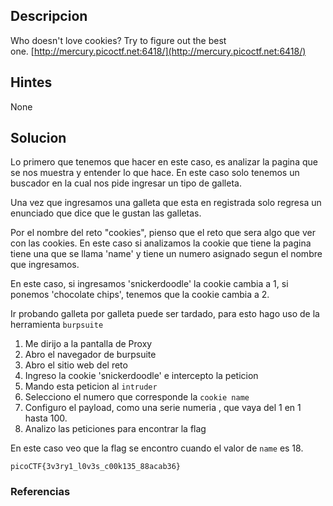 
## Descripcion

Who doesn't love cookies? Try to figure out the best one. [http://mercury.picoctf.net:6418/](http://mercury.picoctf.net:6418/)

## Hintes
None

## Solucion

Lo primero que tenemos que hacer en este caso, es analizar la pagina que se nos muestra y entender lo que hace.
En este caso solo tenemos un buscador en la cual nos pide ingresar un tipo de galleta. 

Una vez que ingresamos una galleta que esta en registrada solo regresa un enunciado que dice que le gustan las galletas.

Por el nombre del reto "cookies", pienso que el reto que sera algo que ver con las cookies. En este caso si analizamos la cookie que tiene la pagina tiene una que se llama 'name' y tiene un numero asignado segun el nombre que ingresamos. 

En este caso, si ingresamos 'snickerdoodle' la cookie cambia a 1, si ponemos 'chocolate chips', tenemos que la cookie cambia a 2.

Ir probando galleta por galleta puede ser tardado, para esto hago uso de la herramienta  `burpsuite` 

1. Me dirijo a la pantalla de Proxy
2. Abro el navegador de burpsuite
3. Abro el sitio web del reto
4. Ingreso la cookie 'snickerdoodle' e intercepto la peticion
5. Mando esta peticion al `intruder` 
6. Selecciono el numero que corresponde la `cookie name`
7. Configuro el payload, como una serie numeria , que vaya del 1 en 1 hasta 100.
8. Analizo las peticiones para encontrar la flag

En este caso veo que la flag se encontro cuando el valor de `name` es 18.

```
picoCTF{3v3ry1_l0v3s_c00k135_88acab36}
```

### Referencias
